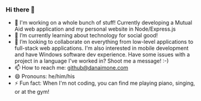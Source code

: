 ### Hi there 👋
- 🔭 I'm working on a whole bunch of stuff! Currently developing a Mutual Aid web application and my personal website in Node/Express.js
- 🌱 I’m currently learning about technology for social good!
- 👯 I’m looking to collaborate on everything from low-level applications to full-stack web applications. I'm also interested in mobile development and have Windows software dev experience. Have some issues with a project in a language I've worked in? Shoot me a message! :-)
- 📫 How to reach me: github@danaimone.com
- 😄 Pronouns: he/him/his
- ⚡ Fun fact: When I'm not coding, you can find me playing piano, singing, or at the gym!
